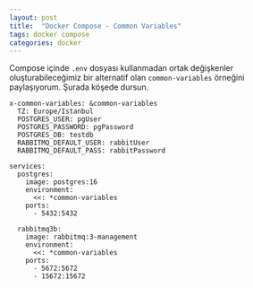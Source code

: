 ```yaml
---
layout: post
title:  "Docker Compose - Common Variables"
tags: docker compose
categories: docker
---
```

Compose içinde `.env` dosyası kullanmadan ortak değişkenler oluşturabileceğimiz bir alternatif olan `common-variables` örneğini paylaşıyorum. Şurada köşede dursun.
``` shell
x-common-variables: &common-variables
  TZ: Europe/Istanbul
  POSTGRES_USER: pgUser
  POSTGRES_PASSWORD: pgPassword
  POSTGRES_DB: testdb
  RABBITMQ_DEFAULT_USER: rabbitUser
  RABBITMQ_DEFAULT_PASS: rabbitPassword

services:
  postgres:
    image: postgres:16
    environment:
      <<: *common-variables
    ports:
      - 5432:5432

  rabbitmq3b:
    image: rabbitmq:3-management
    environment:
      <<: *common-variables
    ports:
      - 5672:5672
      - 15672:15672
```